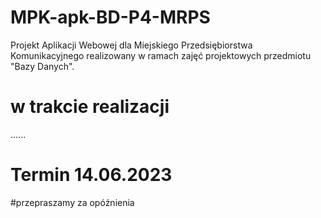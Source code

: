 # MPK-apk-BD-P4-MRPS
Projekt Aplikacji Webowej dla Miejskiego Przedsiębiorstwa Komunikacyjnego realizowany w ramach zajęć projektowych przedmiotu "Bazy Danych".

# w trakcie realizacji
......
# Termin 14.06.2023

#przepraszamy za opóźnienia 
